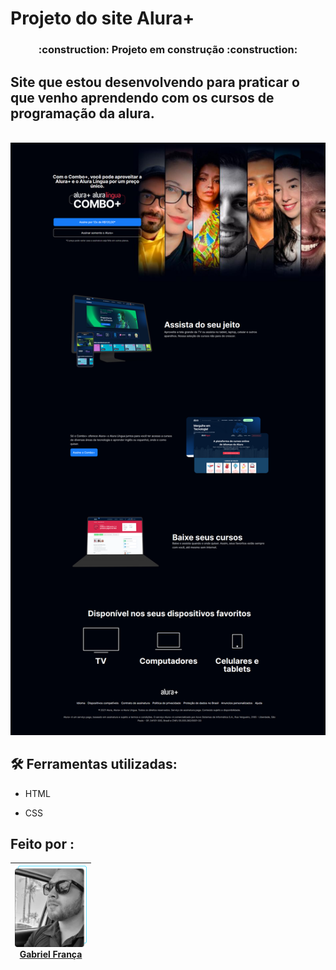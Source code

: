# Projeto do site Alura+

<h3 align="center"> 
    :construction:  Projeto em construção  :construction:
</h3>
 
## Site que estou desenvolvendo para praticar o que venho aprendendo com os cursos de programação da alura.

<br>

<img src="./assents/foto_do_site.png" width=600>

<br>

## :hammer_and_wrench: Ferramentas utilizadas:

* HTML

* CSS


## Feito por :

|[<img src="./assents/eu.png" width=115><br> Gabriel França </sub>](https://github.com/dogonauta)
| :---: |


